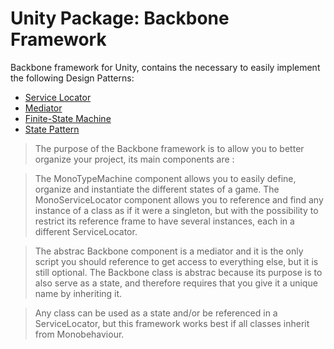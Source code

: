 # Unity Package: Backbone Framework

Backbone framework for Unity, contains the necessary to easily implement the following Design Patterns: 
- [Service Locator](https://github.com/Helvest/Unity-Package-Service-Locator.git)
- [Mediator](https://github.com/Helvest/Unity-Package-Service-Locator.git)
- [Finite-State Machine](https://github.com/Helvest/Unity-Package-Stype-Machine.git)
- [State Pattern](https://github.com/Helvest/Unity-Package-Stype-Machine.git)


> The purpose of the Backbone framework is to allow you to better organize your project, its main components are :

> The MonoTypeMachine component allows you to easily define, organize and instantiate the different states of a game.
> The MonoServiceLocator component allows you to reference and find any instance of a class as if it were a singleton, but with the possibility to restrict its reference frame to have several instances, each in a different ServiceLocator.

> The abstrac Backbone component is a mediator and it is the only script you should reference to get access to everything else, but it is still optional.
> The Backbone class is abstrac because its purpose is to also serve as a state, and therefore requires that you give it a unique name by inheriting it.

> Any class can be used as a state and/or be referenced in a ServiceLocator, but this framework works best if all classes inherit from Monobehaviour.
